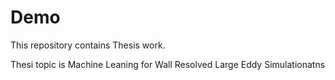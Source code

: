 # Demo
This repository contains Thesis work.

Thesi topic is Machine Leaning for Wall Resolved Large Eddy Simulationatns
